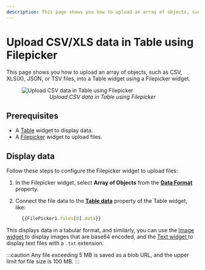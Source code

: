 ```yaml
---
description: This page shows you how to upload an array of objects, such as CSV, XLS(X), JSON, or TSV files, into a Table widget using a Filepicker widget.
---
```


# Upload CSV/XLS data in Table using Filepicker

This page shows you how to upload an array of objects, such as CSV, XLS(X), JSON, or TSV files, into a Table widget using a Filepicker widget.


 <figure>
  <img src="/img/uploadcsv.gif" style= {{width:"810px", height:"auto"}} alt="Upload CSV data in Table using Filepicker"/>
  <figcaption align = "center"><i>Upload CSV data in Table using Filepicker</i></figcaption>
</figure>

## Prerequisites

* A [Table](/reference/widgets/table) widget to display data.
* A [Filepicker](/reference/widgets/filepicker) widget to upload files.


## Display data

Follow these steps to configure the Filepicker widget to upload files:

1. In the Filepicker widget, select **Array of Objects** from the [**Data Format**](/reference/widgets/filepicker#data-format-string) property.

2. Connect the file data to the [**Table data**](/reference/widgets/table#table-data-arrayobject) property of the Table widget, like:

<dd>

```js
{{FilePicker1.files[0].data}}
```


</dd>


This displays data in a tabular format, and similarly, you can use the [Image widget ](/reference/widgets/image) to display images that are base64 encoded, and the [Text widget ](/reference/widgets/text) to display text files with a `.txt` extension.


:::caution
Any file exceeding 5 MB is saved as a blob URL, and the upper limit for file size is 100 MB.
:::
